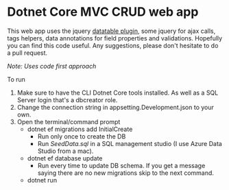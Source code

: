 # Dotnet Core MVC CRUD web app

This web app uses the jquery [datatable plugin](https://datatables.net/), some jquery for ajax calls, tags helpers, data annotations 
for field properties and validations. Hopefully you can find this code useful. Any suggestions, please don't hesitate to do a pull 
request.

*Note: Uses code first approach*

To run

1. Make sure to have the CLI Dotnet Core tools installed. As well as a SQL Server login that's a dbcreator role.
2.	Change the connection string in appsetting.Development.json to your own.
3.	Open the terminal/command prompt
	*	dotnet ef migrations add InitialCreate
		* Run only once to create the DB
		* Run *SeedData.sql* in a SQL management studio (I use Azure Data Studio from a mac).
	*	dotnet ef database update
		* Run every time to update DB schema. If you get a message saying there are no new migrations
	      skip to the next command.
	*	dotnet run

